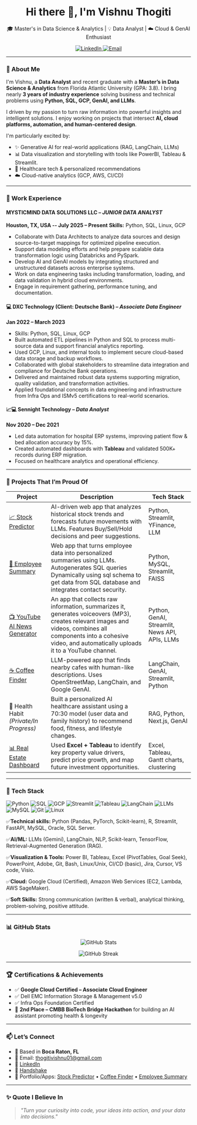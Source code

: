<h1 align="center">Hi there 👋, I'm Vishnu Thogiti</h1>

<p align="center">
  🎓 Master's in Data Science & Analytics | 💡 Data Analyst | ☁️ Cloud & GenAI Enthusiast  
</p>

<p align="center">
  <a href="https://www.linkedin.com/in/vishnu-thogiti-52421926b/" target="_blank">
    <img src="https://img.shields.io/badge/LinkedIn-Vishnu%20Thogiti-blue?style=flat&logo=linkedin" alt="LinkedIn"/>
  </a>
  <a href="mailto:thogitivishnu01@gmail.com">
    <img src="https://img.shields.io/badge/Email-thogitivishnu01@gmail.com-red?style=flat&logo=gmail" alt="Email"/>
  </a>
</p>

---

### 🧠 About Me

I'm Vishnu, a **Data Analyst** and recent graduate with a **Master’s in Data Science & Analytics** from Florida Atlantic University (GPA: 3.8). I bring nearly **3 years of industry experience** solving business and technical problems using **Python, SQL, GCP, GenAI, and LLMs**.

I driven by my passion to turn raw information into powerful insights and intelligent solutions. I enjoy working on projects that intersect **AI, cloud platforms, automation, and human-centered design**.

I'm particularly excited by:
- ✨ Generative AI for real-world applications (RAG, LangChain, LLMs)
- 📊 Data visualization and storytelling with tools like PowerBI, Tableau & Streamlit.
- 🏥 Healthcare tech & personalized recommendations
- ☁️ Cloud-native analytics (GCP, AWS, CI/CD)

---

### 💼 Work Experience

#### MYSTICMIND DATA SOLUTIONS LLC  – *JUNIOR DATA ANALYST*	
**Houston, TX, USA -- July 2025 – Present**
**Skills:** Python, SQL, Linux, GCP
-	Collaborate with Data Architects to analyze data sources and design source-to-target mappings for optimized pipeline execution.
-	Support data modeling efforts and help prepare scalable data transformation logic using Databricks and PySpark.
-	Develop AI and GenAI models by integrating structured and unstructured datasets across enterprise systems.
-	Work on data engineering tasks including transformation, loading, and data validation in hybrid cloud environments.
-	Engage in requirement gathering, performance tuning, and documentation.


#### 💻 DXC Technology (Client: Deutsche Bank) – *Associate Data Engineer*
**Jan 2022 – March 2023**
- Skills: Python, SQL, Linux, GCP
- Built automated ETL pipelines in Python and SQL to process multi-source data and support financial analytics reporting.
- Used GCP, Linux, and internal tools to implement secure cloud-based data storage and backup workflows.
- Collaborated with global stakeholders to streamline data integration and compliance for Deutsche Bank operations.
- Delivered and maintained robust data systems supporting migration, quality validation, and transformation activities.
- Applied foundational concepts in data engineering and infrastructure from Infra Ops and ISMv5 certifications to real-world scenarios.


#### 📈💻 Sennight Technology – *Data Analyst*
**Nov 2020 – Dec 2021**
- Led data automation for hospital ERP systems, improving patient flow & bed allocation accuracy by 15%.
- Created automated dashboards with **Tableau** and validated 500K+ records during ERP migration.
- Focused on healthcare analytics and operational efficiency.

---

### 🚀 Projects That I’m Proud Of

| Project | Description | Tech Stack |
|--------|-------------|------------|
| [📈 Stock Predictor](https://github.com/VishnuThogiti139/stock-Predictor) | AI-driven web app that analyzes historical stock trends and forecasts future movements with LLMs. Features Buy/Sell/Hold decisions and peer suggestions. | Python, Streamlit, YFinance, LLM |
| [👥 Employee Summary](https://github.com/VishnuThogiti139/employee_summary) | Web app that turns employee data into personalized summaries using LLMs. Autogenerates SQL queries Dynamically using sql schema to get data from SQL database and integrates contact security. | Python, MySQL, Streamlit, FAISS |
| [📺 YouTube AI News Generator](https://github.com/VishnuThogiti139/YouTube_News_AI) | An app that collects raw information, summarizes it, generates voiceovers (MP3), creates relevant images and videos, combines all components into a cohesive video, and automatically uploads it to a YouTube channel. | Python, GenAI, Streamlit, News API,  APIs, LLMs|
| [☕ Coffee Finder](https://github.com/VishnuThogiti139/Coffee_Finder) | LLM-powered app that finds nearby cafes with human-like descriptions. Uses OpenStreetMap, LangChain, and Google GenAI. | LangChain, GenAI, Streamlit, Python |
| 🧠 Health Habit *(Private/In Progress)* | Built a personalized AI healthcare assistant using a 70:30 model (user data and family history) to recommend food, fitness, and lifestyle changes. | RAG, Python, Next.js, GenAI |
| [📊 Real Estate Dashboard](https://public.tableau.com/app/profile/vishnu.thogiti/vizzes) | Used **Excel + Tableau** to identify key property value drivers, predict price growth, and map future investment opportunities. | Excel, Tableau, Gantt charts, clustering |

---

### 🧰 Tech Stack

![Python](https://img.shields.io/badge/Python-3776AB?style=for-the-badge&logo=python&logoColor=white)
![SQL](https://img.shields.io/badge/SQL-005C84?style=for-the-badge&logo=postgresql&logoColor=white)
![GCP](https://img.shields.io/badge/GCP-4285F4?style=for-the-badge&logo=googlecloud&logoColor=white)
![Streamlit](https://img.shields.io/badge/Streamlit-FF4B4B?style=for-the-badge&logo=streamlit&logoColor=white)
![Tableau](https://img.shields.io/badge/Tableau-E97627?style=for-the-badge&logo=tableau&logoColor=white)
![LangChain](https://img.shields.io/badge/LangChain-GenAI-green?style=for-the-badge)
![LLMs](https://img.shields.io/badge/LLMs-Gemini-informational?style=for-the-badge&logo=openai)
![MySQL](https://img.shields.io/badge/MySQL-00000F?style=for-the-badge&logo=mysql&logoColor=white)
![Git](https://img.shields.io/badge/Git-F05032?style=for-the-badge&logo=git&logoColor=white)
![Linux](https://img.shields.io/badge/Linux-FCC624?style=for-the-badge&logo=linux&logoColor=black)

✅**Technical skills:** Python (Pandas, PyTorch, Scikit-learn), R, Streamlit, FastAPI, MySQL, Oracle, SQL Server.

✅**AI/ML:** LLMs (Gemini), LangChain, NLP, Scikit-learn, TensorFlow, Retrieval-Augmented Generation (RAG).

✅**Visualization & Tools:** Power BI, Tableau, Excel (PivotTables, Goal Seek), PowerPoint, Adobe, Git, Bash, Linux/Unix, CI/CD (basic), Jira, Cursor, VS code, Visio.

✅**Cloud:** Google Cloud (Certified), Amazon Web Services (EC2, Lambda, AWS SageMaker).

✅**Soft Skills:** Strong communication (written & verbal), analytical thinking, problem-solving, positive attitude.

---

### 📊 GitHub Stats

<p align="center">
  <img src="https://github-readme-stats.vercel.app/api?username=VishnuThogiti139&show_icons=true&theme=tokyonight" alt="GitHub Stats" />
</p>
<p align="center">
  <img src="https://github-readme-streak-stats.herokuapp.com?user=VishnuThogiti139&theme=tokyonight" alt="GitHub Streak" />
</p>

---

### 🏆 Certifications & Achievements
- ✅ **Google Cloud Certified – Associate Cloud Engineer**
- ✅ Dell EMC Information Storage & Management v5.0
- ✅ Infra Ops Foundation Certified
- 🥈 **2nd Place – CMBB BioTech Bridge Hackathon** for building an AI assistant promoting health & longevity

---

### 📫 Let’s Connect

- 📍 Based in **Boca Raton, FL**
- 📨 Email: thogitivishnu01@gmail.com  
- 💼 [LinkedIn](https://www.linkedin.com/in/vishnu-thogiti-52421926b/)  
- 💼 [Handshake](https://fau.joinhandshake.com/profiles/rwxfej)
- 🔗 Portfolio/Apps: [Stock Predictor](https://vishnuthogiti139-stock-predictor-app-0sgqgy.streamlit.app/) • [Coffee Finder](https://vishnuthogiti139-coffee-finder-app-wmbgtr.streamlit.app/) • [Employee Summary](https://employeesummary-jdt97kuxhntmkfbsfrn6ws.streamlit.app/)

---

### ✨ Quote I Believe In

> *"Turn your curiosity into code, your ideas into action, and your data into decisions."*

